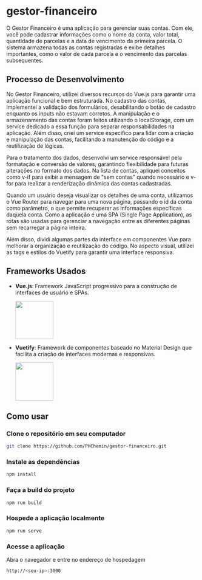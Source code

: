 # gestor-financeiro

O Gestor Financeiro é uma aplicação para gerenciar suas contas. Com ele, você pode cadastrar informações como o nome da conta, valor total, quantidade de parcelas e a data de vencimento da primeira parcela. O sistema armazena todas as contas registradas e exibe detalhes importantes, como o valor de cada parcela e o vencimento das parcelas subsequentes.

## Processo de Desenvolvimento

No Gestor Financeiro, utilizei diversos recursos do Vue.js para garantir uma aplicação funcional e bem estruturada. No cadastro das contas, implementei a validação dos formulários, desabilitando o botão de cadastro enquanto os inputs não estavam corretos. A manipulação e o armazenamento das contas foram feitos utilizando o localStorage, com um service dedicado a essa função para separar responsabilidades na aplicação. Além disso, criei um service específico para lidar com a criação e manipulação das contas, facilitando a manutenção do código e a reutilização de lógicas.

Para o tratamento dos dados, desenvolvi um service responsável pela formatação e conversão de valores, garantindo flexibilidade para futuras alterações no formato dos dados. Na lista de contas, apliquei conceitos como v-if para exibir a mensagem de "sem contas" quando necessário e v-for para realizar a renderização dinâmica das contas cadastradas.

Quando um usuário deseja visualizar os detalhes de uma conta, utilizamos o Vue Router para navegar para uma nova página, passando o id da conta como parâmetro, o que permite recuperar as informações específicas daquela conta. Como a aplicação é uma SPA (Single Page Application), as rotas são usadas para gerenciar a navegação entre as diferentes páginas sem recarregar a página inteira.

Além disso, dividi algumas partes da interface em componentes Vue para melhorar a organização e reutilização do código. No aspecto visual, utilizei as tags e estilos do Vuetify para garantir uma interface responsiva.

## Frameworks Usados

- **Vue.js**: Framework JavaScript progressivo para a construção de interfaces de usuário e SPAs.

  <img src="https://vuejs.org/images/logo.png" width="100" height="100" />

- **Vuetify**: Framework de componentes baseado no Material Design que facilita a criação de interfaces modernas e responsivas.

  <img src="https://cdn.vuetifyjs.com/docs/images/logos/vuetify-logo-dark.svg" width="100" height="100" />

## Como usar

### Clone o repositório em seu computador

```sh
git clone https://github.com/PHChemin/gestor-financeiro.git
```

### Instale as dependências

```sh
npm install
```

### Faça a build do projeto

```sh
npm run build
```

### Hospede a aplicação localmente

```sh
npm run serve
```

### Acesse a aplicação

Abra o navegador e entre no endereço de hospedagem

```sh
http://<seu-ip>:3000
```
